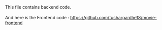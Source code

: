 This file contains backend code.
<br></br>
And here is the Frontend code : https://github.com/tusharpardhe18/movie-frontend
